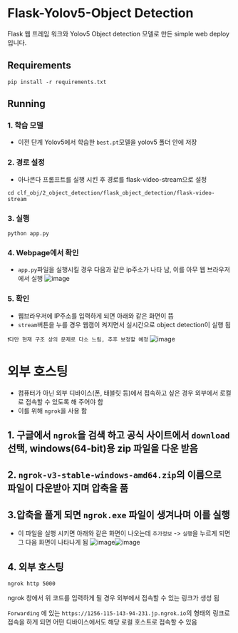 # Flask-Yolov5-Object Detection 
Flask 웹 프레임 워크와 Yolov5 Object detection 모델로 만든 simple web deploy 입니다. 

## Requirements ##
```
pip install -r requirements.txt
```

## Running ##
### 1. 학습 모델 
- 이전 단계 Yolov5에서 학습한 `best.pt`모델을 yolov5 폴더 안에 저장 
### 2. 경로 설정 
- 아나콘다 프롬프트를 실행 시킨 후 경로를 flask-video-stream으로 설정 
```
cd clf_obj/2_object_detection/flask_object_detection/flask-video-stream
```
### 3. 실행 
```
python app.py
```
### 4. Webpage에서 확인 
- `app.py`파일을 실행시킬 경우 다음과 같은 ip주소가 나타 남, 이를 아무 웹 브라우저에서 실행 
![image](https://user-images.githubusercontent.com/92499881/177930649-2946251d-79c8-4032-b556-7beca74bf521.png)
### 5. 확인 
- 웹브라우저에 IP주소를 입력하게 되면 아래와 같은 화면이 뜸 
- `stream`버튼을 누를 경우 웹캠이 켜지면서 실시간으로 object detection이 실행 됨 


`❗다만 현재 구조 상의 문제로 다소 느림, 추후 보정할 예정` 
![image](https://user-images.githubusercontent.com/92499881/177930753-fc54c71f-ca1e-47d0-835e-78af684530a9.png)


# 외부 호스팅 
- 컴퓨터가 아닌 외부 디바이스(폰, 태블릿 등)에서 접속하고 싶은 경우 외부에서 로컬로 접속할 수 있도록 해 주어야 함 
- 이를 위해 `ngrok`을 사용 함 
## 1. 구글에서 `ngrok`을 검색 하고 공식 사이트에서 `download`선택, windows(64-bit)용 zip 파일을 다운 받음 
## 2. `ngrok-v3-stable-windows-amd64.zip`의 이름으로 파일이 다운받아 지며 압축을 품 
## 3.압축을 풀게 되면 `ngrok.exe` 파일이 생겨나며 이를 실행
  - 이 파일을 실행 시키면 아래와 같은 화면이 나오는데 `추가정보` -> `실행`을 누르게 되면 그 다음 화면이 나타나게 됨 
![image](https://user-images.githubusercontent.com/92499881/177932166-3508ff1d-2d27-41cd-aa75-bd896519313d.png)![image](https://user-images.githubusercontent.com/92499881/177932241-54731e51-3ef6-4278-832c-238066226762.png)

## 4. 외부 호스팅 
```
ngrok http 5000 
```
ngrok 창에서 위 코드를 입력하게 될 경우 외부에서 접속할 수 있는 링크가 생성 됨 

`Forwarding` 에 있는 `https://1256-115-143-94-231.jp.ngrok.io`의 형태의 링크로 접속을 하게 되면 어떤 디바이스에서도 해당 로컬 호스트로 접속할 수 있음 

